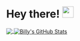 # Hey there! <img src="https://raw.githubusercontent.com/MartinHeinz/MartinHeinz/master/wave.gif" width="30px">

<a href="https://github.com/BillyBolton/BillyBolton">
  <img align="center" src="https://github-readme-stats.vercel.app/api/top-langs/?username=BillyBolton&hide=java,html&title_color=ffffff&text_color=c9cacc&icon_color=2bbc8a&bg_color=1d1f21" />
</a>
<a href="https://github.com/BillyBolton/BillyBolton">
  <img align="center" src="https://github-readme-stats.vercel.app/api?username=BillyBolton&show_icons=true&line_height=27&count_private=true&title_color=ffffff&text_color=c9cacc&icon_color=2bbc8a&bg_color=1d1f21" alt="Billy's GitHub Stats" />
</a>
